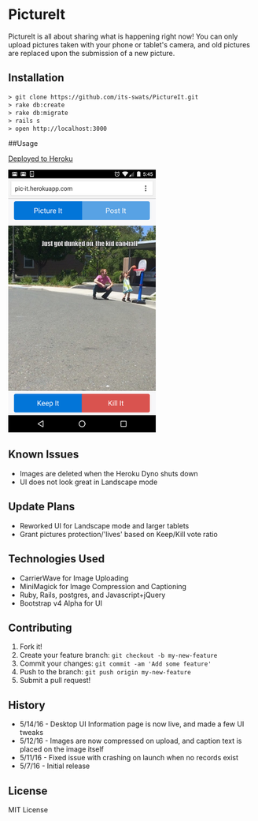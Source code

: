 # PictureIt
PictureIt is all about sharing what is happening right now! You can only upload pictures taken with your phone or tablet's camera, and old pictures are replaced upon the submission of a new picture.

## Installation
```
> git clone https://github.com/its-swats/PictureIt.git
> rake db:create
> rake db:migrate
> rails s
> open http://localhost:3000
```
##Usage

[Deployed to Heroku](http://pic-it.herokuapp.com)

<img src="./readme_screenshots/01.png" width="300">

## Known Issues
* Images are deleted when the Heroku Dyno shuts down
* UI does not look great in Landscape mode


## Update Plans
* Reworked UI for Landscape mode and larger tablets
* Grant pictures protection/'lives' based on Keep/Kill vote ratio

## Technologies Used
* CarrierWave for Image Uploading
* MiniMagick for Image Compression and Captioning
* Ruby, Rails, postgres, and Javascript+jQuery
* Bootstrap v4 Alpha for UI

## Contributing
1. Fork it!
2. Create your feature branch: `git checkout -b my-new-feature`
3. Commit your changes: `git commit -am 'Add some feature'`
4. Push to the branch: `git push origin my-new-feature`
5. Submit a pull request!

## History
* 5/14/16 - Desktop UI Information page is now live, and made a few UI tweaks
* 5/12/16 - Images are now compressed on upload, and caption text is placed on the image itself
* 5/11/16 - Fixed issue with crashing on launch when no records exist
* 5/7/16 - Initial release

## License
MIT License